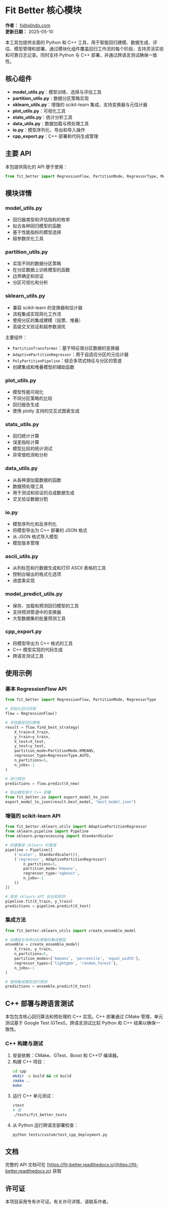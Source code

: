 # Fit Better 核心模块

**作者：** hi@xlindo.com  
**更新日期：** 2025-05-10

本工具包提供全面的 Python 和 C++ 工具，用于智能回归建模、数据生成、评估、模型管理和部署。通过模块化组件覆盖回归工作流的每个阶段，支持灵活实验和可靠日志记录。同时支持 Python 与 C++ 部署，并通过跨语言测试确保一致性。

## 核心组件

- **model_utils.py**：模型训练、选择与评估工具
- **partition_utils.py**：数据分区策略实现
- **sklearn_utils.py**：增强的 scikit-learn 集成，支持变换器与元估计器
- **plot_utils.py**：可视化工具
- **stats_utils.py**：统计分析工具
- **data_utils.py**：数据加载与预处理工具
- **io.py**：模型序列化、导出和导入操作
- **cpp_export.py**：C++ 部署和代码生成管理

## 主要 API

本包提供简化的 API 便于使用：

```python
from fit_better import RegressionFlow, PartitionMode, RegressorType, Metric
```

## 模块详情

### model_utils.py

- 回归器类型和评估指标的枚举
- 拟合各种回归模型的函数
- 基于性能指标的模型选择
- 超参数优化工具

### partition_utils.py

- 实现不同的数据分区策略
- 在分区数据上训练模型的函数
- 边界确定和验证
- 分区可视化和分析

### sklearn_utils.py

- 兼容 scikit-learn 的变换器和估计器
- 流程集成实现简化工作流
- 使用分区的集成建模（投票、堆叠）
- 高级交叉验证和超参数调优

主要组件：
- `PartitionTransformer`：基于特征值分区数据的变换器
- `AdaptivePartitionRegressor`：用于自适应分区的元估计器
- `PolyPartitionPipeline`：结合多项式特征与分区的管道
- 创建集成和堆叠模型的辅助函数

### plot_utils.py

- 模型性能可视化
- 不同分区策略的比较
- 回归报告生成
- 使用 plotly 支持的交互式图表生成

### stats_utils.py

- 回归统计计算
- 误差指标计算
- 模型比较的统计测试
- 异常值检测和分析

### data_utils.py

- 从各种源加载数据的函数
- 数据预处理工具
- 用于测试和验证的合成数据生成
- 交叉验证数据分割

### io.py

- 模型序列化和反序列化
- 将模型导出为 C++ 部署的 JSON 格式
- 从 JSON 格式导入模型
- 模型版本管理

### ascii_utils.py

- 从列标签和行数据生成和打印 ASCII 表格的工具
- 控制台输出的格式化选项
- 进度条实现

### model_predict_utils.py

- 保存、加载和预测回归模型的工具
- 支持预测管道中的变换器
- 大型数据集的批量预测工具

### cpp_export.py

- 将模型导出为 C++ 格式的工具
- C++ 模型实现的代码生成
- 跨语言测试工具

## 使用示例

### 基本 RegressionFlow API

```python
from fit_better import RegressionFlow, PartitionMode, RegressorType

# 初始化回归流程
flow = RegressionFlow()

# 寻找最佳回归策略
result = flow.find_best_strategy(
    X_train=X_train,
    y_train=y_train,
    X_test=X_test,
    y_test=y_test,
    partition_mode=PartitionMode.KMEANS,
    regressor_type=RegressorType.AUTO,
    n_partitions=5,
    n_jobs=-1
)

# 进行预测
predictions = flow.predict(X_new)

# 导出模型用于 C++ 部署
from fit_better.io import export_model_to_json
export_model_to_json(result.best_model, "best_model.json")
```

### 增强的 scikit-learn API

```python
from fit_better.sklearn_utils import AdaptivePartitionRegressor
from sklearn.pipeline import Pipeline
from sklearn.preprocessing import StandardScaler

# 创建兼容 sklearn 的管道
pipeline = Pipeline([
    ('scaler', StandardScaler()),
    ('regressor', AdaptivePartitionRegressor(
        n_partitions=5,
        partition_mode='kmeans',
        regressor_type='xgboost',
        n_jobs=-1
    ))
])

# 使用 sklearn API 拟合和预测
pipeline.fit(X_train, y_train)
predictions = pipeline.predict(X_test)
```

### 集成方法

```python
from fit_better.sklearn_utils import create_ensemble_model

# 创建结合多种分区策略的集成模型
ensemble = create_ensemble_model(
    X_train, y_train,
    n_partitions=5,
    partition_modes=['kmeans', 'percentile', 'equal_width'],
    regressor_types=['lightgbm', 'random_forest'],
    n_jobs=-1
)

# 使用集成模型进行预测
predictions = ensemble.predict(X_test)
```

## C++ 部署与跨语言测试

本包包含核心回归算法和预处理的 C++ 实现。C++ 部署通过 CMake 管理，单元测试基于 Google Test (GTest)。跨语言测试比较 Python 和 C++ 结果以确保一致性。

### C++ 构建与测试

1. 安装依赖：CMake、GTest、Boost 和 C++17 编译器。
2. 构建 C++ 项目：
   ```bash
   cd cpp
   mkdir -p build && cd build
   cmake ..
   make
   ```
3. 运行 C++ 单元测试：
   ```bash
   ctest
   # 或
   ./tests/fit_better_tests
   ```
4. 从 Python 运行跨语言部署检查：
   ```bash
   python tests/custom/test_cpp_deployment.py
   ```

## 文档

完整的 API 文档可在 [https://fit-better.readthedocs.io](https://fit-better.readthedocs.io) 获取

## 许可证

本项目采用专有许可证。有关许可详情，请联系作者。